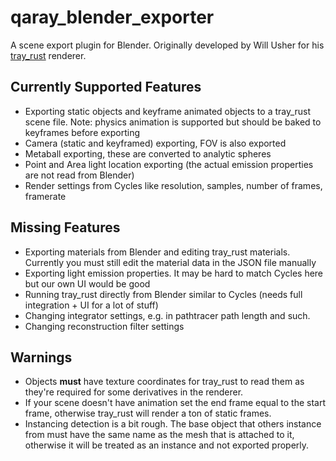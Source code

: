 # qaray\_blender\_exporter

A scene export plugin for Blender. Originally developed by Will Usher for his [tray\_rust](https://github.com/Twinklebear/tray_rust) renderer.

## Currently Supported Features

- Exporting static objects and keyframe animated objects to a tray_rust scene file. Note: physics animation is supported but should be baked to keyframes before exporting
- Camera (static and keyframed) exporting, FOV is also exported
- Metaball exporting, these are converted to analytic spheres
- Point and Area light location exporting (the actual emission properties are not read from Blender)
- Render settings from Cycles like resolution, samples, number of frames, framerate

## Missing Features

- Exporting materials from Blender and editing tray_rust materials. Currently you must still edit the material data in the JSON file manually
- Exporting light emission properties. It may be hard to match Cycles here but our own UI would be good
- Running tray_rust directly from Blender similar to Cycles (needs full integration + UI for a lot of stuff)
- Changing integrator settings, e.g. in pathtracer path length and such.
- Changing reconstruction filter settings

## Warnings

- Objects **must** have texture coordinates for tray_rust to read them as they're required for some derivatives in the renderer.
- If your scene doesn't have animation set the end frame equal to the start frame, otherwise tray_rust will render a ton of static frames.
- Instancing detection is a bit rough. The base object that others instance from must have the same name as the mesh that is attached to it, otherwise it will be treated as an instance and not exported properly.

